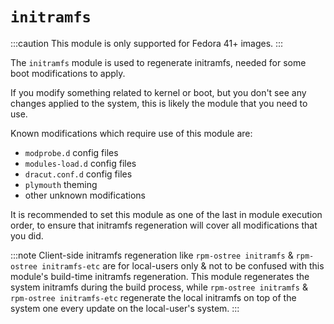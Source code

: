 # `initramfs`

:::caution
This module is only supported for Fedora 41+ images.
:::

The `initramfs` module is used to regenerate initramfs, needed for some boot modifications to apply.

If you modify something related to kernel or boot, but you don't see any changes applied to the system, this is likely the module that you need to use.

Known modifications which require use of this module are:
- `modprobe.d` config files
- `modules-load.d` config files
- `dracut.conf.d` config files
- `plymouth` theming
- other unknown modifications

It is recommended to set this module as one of the last in module execution order, to ensure that initramfs regeneration will cover all modifications that you did.

:::note
Client-side initramfs regeneration like `rpm-ostree initramfs` & `rpm-ostree initramfs-etc` are for local-users only & not to be confused with this module's build-time initramfs regeneration.
This module regenerates the system initramfs during the build process, while `rpm-ostree initramfs` & `rpm-ostree initramfs-etc` regenerate the local initramfs on top of the system one every update on the local-user's system.
:::
